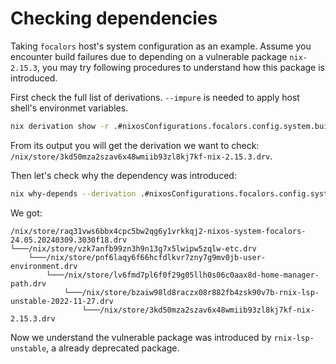 # Checking dependencies

Taking `focalors` host's system configuration as an example. Assume you encounter build failures due to depending on a vulnerable package `nix-2.15.3`, you may try following procedures to understand how this package is introduced.

First check the full list of derivations. `--impure` is needed to apply host shell's environmet variables.

```bash
nix derivation show -r .#nixosConfigurations.focalors.config.system.build.toplevel --impure
```

From its output you will get the derivation we want to check: `/nix/store/3kd50mza2szav6x48wmiib93zl8kj7kf-nix-2.15.3.drv`.

Then let's check why the dependency was introduced:

```bash
nix why-depends --derivation .#nixosConfigurations.focalors.config.system.build.toplevel /nix/store/3kd50mza2szav6x48wmiib93zl8kj7kf-nix-2.15.3.drv --impure
```

We got:

```
/nix/store/raq31vws6bbx4cpc5bw2qg6y1vrkkqj2-nixos-system-focalors-24.05.20240309.3030f18.drv
└───/nix/store/vzk7anfb99zn3h9n13g7x5lwipw5zqlw-etc.drv
    └───/nix/store/pnf6laqy6f66hcfdlkvr7zny7g9mv0jb-user-environment.drv
        └───/nix/store/lv6fmd7pl6f0f29g05llh0s06c0aax8d-home-manager-path.drv
            └───/nix/store/bzaiw98ld8raczx08r882fb4zsk90v7b-rnix-lsp-unstable-2022-11-27.drv
                └───/nix/store/3kd50mza2szav6x48wmiib93zl8kj7kf-nix-2.15.3.drv
```

Now we understand the vulnerable package was introduced by `rnix-lsp-unstable`, a already deprecated package.
